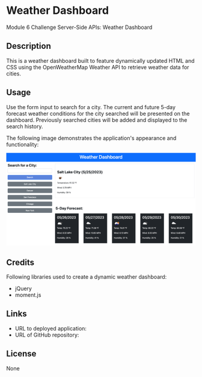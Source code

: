 # Weather Dashboard
Module 6 Challenge Server-Side APIs: Weather Dashboard

## Description

This is a weather dashboard built to feature dynamically updated HTML and CSS using the OpenWeatherMap Weather API to retrieve weather data for cities. 

## Usage

Use the form input to search for a city. The current and future 5-day forecast weather conditions for the city searched will be presented on the dashboard. Previously searched cities will be added and displayed to the search history.

The following image demonstrates the application's appearance and functionality:

![Screenshot for work day scheduler](./assets/weather_dashboard_screenshot.png)

## Credits

Following libraries used to create a dynamic weather dashboard:
* jQuery
* moment.js

## Links

* URL to deployed application: 
* URL of GitHub repository: 

## License

None
